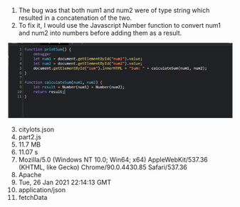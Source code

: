 1. The bug was that both num1 and num2 were of type string which resulted in a concatenation of the two.
2. To fix it, I would use the Javascript Number function to convert num1 and num2 into numbers before adding them as a result.

![fix](./bug%20fix.png)

3. citylots.json
4. part2.js
5. 11.7 MB
6. 11.07 s
7. Mozilla/5.0 (Windows NT 10.0; Win64; x64) AppleWebKit/537.36 (KHTML, like Gecko) Chrome/90.0.4430.85 Safari/537.36
8. Apache
9. Tue, 26 Jan 2021 22:14:13 GMT
10. application/json
11. fetchData